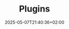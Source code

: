 ---
weight: 400
title: "Plugins"
description: "Erkunden Sie unsere offizellen Plugins so das du direkt loslegen kannst."
icon: "extension"
date: "2025-05-07T21:40:36+02:00"
lastmod: "2025-05-07T21:40:36+02:00"
draft: false
---